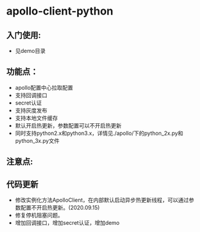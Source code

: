 # apollo-client-python


## 入门使用:

* 见demo目录

## 功能点：
* apollo配置中心拉取配置
* 支持回调接口
* secret认证
* 支持灰度发布
* 支持本地文件缓存
* 默认开启热更新，参数配置可以不开启热更新
* 同时支持python2.x和python3.x，详情见./apollo/下的python_2x.py和python_3x.py文件

## 注意点:


## 代码更新
* 修改实例化方法ApolloClient，在内部默认启动异步热更新线程，可以通过参数配置不开启热更新。(2020.09.15)
* 修复停机阻塞问题。
* 增加回调接口，增加secret认证，增加demo